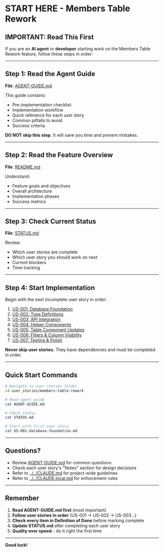 # START HERE - Members Table Rework

## IMPORTANT: Read This First

If you are an **AI agent** or **developer** starting work on the Members Table Rework feature, follow these steps in order:

---

## Step 1: Read the Agent Guide

**File**: [AGENT-GUIDE.md](./AGENT-GUIDE.md)

This guide contains:

- Pre-implementation checklist
- Implementation workflow
- Quick reference for each user story
- Common pitfalls to avoid
- Success criteria

**DO NOT skip this step.** It will save you time and prevent mistakes.

---

## Step 2: Read the Feature Overview

**File**: [README.md](./README.md)

Understand:

- Feature goals and objectives
- Overall architecture
- Implementation phases
- Success metrics

---

## Step 3: Check Current Status

**File**: [STATUS.md](./STATUS.md)

Review:

- Which user stories are complete
- Which user story you should work on next
- Current blockers
- Time tracking

---

## Step 4: Start Implementation

Begin with the next incomplete user story in order:

1. [US-001: Database Foundation](./US-001-database-foundation.md)
2. [US-002: Type Definitions](./US-002-type-definitions.md)
3. [US-003: API Integration](./US-003-api-integration.md)
4. [US-004: Helper Components](./US-004-helper-components.md)
5. [US-005: Table Component Updates](./US-005-table-component-update.md)
6. [US-006: Filters & Column Visibility](./US-006-filters-column-visibility.md)
7. [US-007: Testing & Polish](./US-007-testing-polish.md)

**Never skip user stories.** They have dependencies and must be completed in order.

---

## Quick Start Commands

```bash
# Navigate to user stories folder
cd user_stories/members-table-rework

# Read agent guide
cat AGENT-GUIDE.md

# Check status
cat STATUS.md

# Start with first user story
cat US-001-database-foundation.md
```

---

## Questions?

- Review [AGENT-GUIDE.md](./AGENT-GUIDE.md) for common questions
- Check each user story's "Notes" section for design decisions
- Refer to [../../CLAUDE.md](../../CLAUDE.md) for project-wide guidelines
- Refer to [../../CLAUDE.local.md](../../CLAUDE.local.md) for enforcement rules

---

## Remember

1. **Read AGENT-GUIDE.md first** (most important)
2. **Follow user stories in order** (US-001 → US-002 → US-003...)
3. **Check every item in Definition of Done** before marking complete
4. **Update STATUS.md** after completing each user story
5. **Quality over speed** - do it right the first time

---

**Good luck!**
